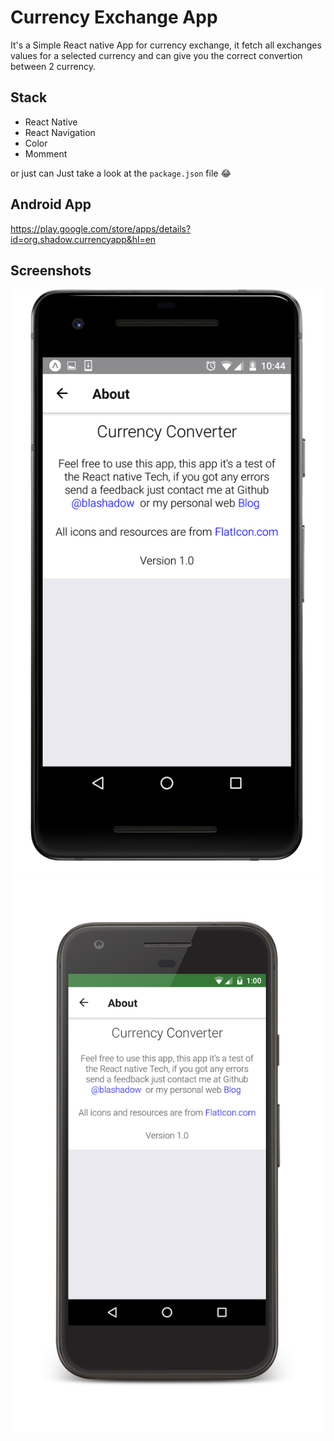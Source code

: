 
# Currency Exchange App
   
It's a Simple React native App for currency exchange, it fetch all exchanges values for a selected currency and can give you the correct convertion between 2 currency.

Stack
--

* React Native
* React Navigation
* Color
* Momment

or just can Just take a look at the `package.json` file 😂

## Android App
https://play.google.com/store/apps/details?id=org.shadow.currencyapp&hl=en

## Screenshots

![Schema](https://github.com/BlaShadow/Currency-App/blob/master/screenshots/image_1.png)
![Schema](https://github.com/BlaShadow/Currency-App/blob/master/screenshots/image_2.png)
